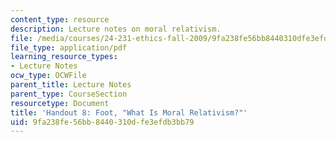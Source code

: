 ```yaml
---
content_type: resource
description: Lecture notes on moral relativism.
file: /media/courses/24-231-ethics-fall-2009/9fa238fe56bb8440310dfe3efdb3bb79_MIT24_231F09_lec09.pdf
file_type: application/pdf
learning_resource_types:
- Lecture Notes
ocw_type: OCWFile
parent_title: Lecture Notes
parent_type: CourseSection
resourcetype: Document
title: 'Handout 8: Foot, "What Is Moral Relativism?"'
uid: 9fa238fe-56bb-8440-310d-fe3efdb3bb79
---
```


